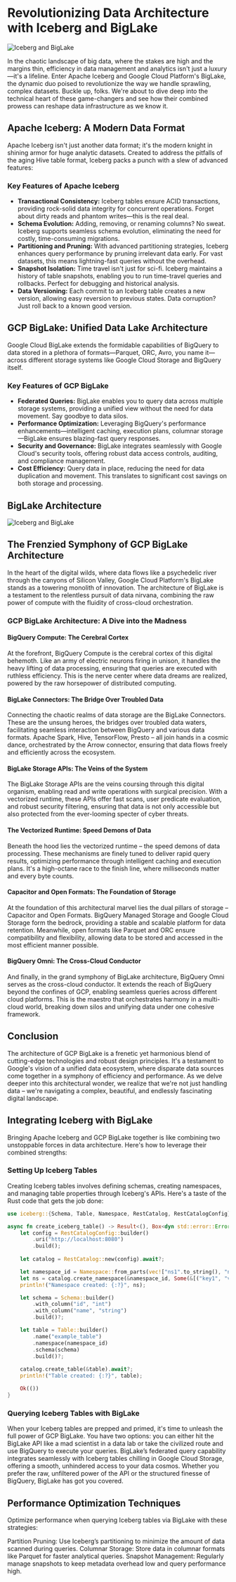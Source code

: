 # Revolutionizing Data Architecture with Iceberg and BigLake

![Iceberg and BigLake](bl.webp)

In the chaotic landscape of big data, where the stakes are high and the margins thin, efficiency in data management and analytics isn't just a luxury—it's a lifeline. Enter Apache Iceberg and Google Cloud Platform's BigLake, the dynamic duo poised to revolutionize the way we handle sprawling, complex datasets. Buckle up, folks. We're about to dive deep into the technical heart of these game-changers and see how their combined prowess can reshape data infrastructure as we know it.

## Apache Iceberg: A Modern Data Format

Apache Iceberg isn't just another data format; it's the modern knight in shining armor for huge analytic datasets. Created to address the pitfalls of the aging Hive table format, Iceberg packs a punch with a slew of advanced features:

### Key Features of Apache Iceberg

- **Transactional Consistency:** Iceberg tables ensure ACID transactions, providing rock-solid data integrity for concurrent operations. Forget about dirty reads and phantom writes—this is the real deal.
- **Schema Evolution:** Adding, removing, or renaming columns? No sweat. Iceberg supports seamless schema evolution, eliminating the need for costly, time-consuming migrations.
- **Partitioning and Pruning:** With advanced partitioning strategies, Iceberg enhances query performance by pruning irrelevant data early. For vast datasets, this means lightning-fast queries without the overhead.
- **Snapshot Isolation:** Time travel isn't just for sci-fi. Iceberg maintains a history of table snapshots, enabling you to run time-travel queries and rollbacks. Perfect for debugging and historical analysis.
- **Data Versioning:** Each commit to an Iceberg table creates a new version, allowing easy reversion to previous states. Data corruption? Just roll back to a known good version.

## GCP BigLake: Unified Data Lake Architecture

Google Cloud BigLake extends the formidable capabilities of BigQuery to data stored in a plethora of formats—Parquet, ORC, Avro, you name it—across different storage systems like Google Cloud Storage and BigQuery itself.

### Key Features of GCP BigLake

- **Federated Queries:** BigLake enables you to query data across multiple storage systems, providing a unified view without the need for data movement. Say goodbye to data silos.
- **Performance Optimization:** Leveraging BigQuery's performance enhancements—intelligent caching, execution plans, columnar storage—BigLake ensures blazing-fast query responses.
- **Security and Governance:** BigLake integrates seamlessly with Google Cloud's security tools, offering robust data access controls, auditing, and compliance management.
- **Cost Efficiency:** Query data in place, reducing the need for data duplication and movement. This translates to significant cost savings on both storage and processing.

## BigLake Architecture

![Iceberg and BigLake](biglake_arch.png)

## The Frenzied Symphony of GCP BigLake Architecture

In the heart of the digital wilds, where data flows like a psychedelic river through the canyons of Silicon Valley, Google Cloud Platform's BigLake stands as a towering monolith of innovation. The architecture of BigLake is a testament to the relentless pursuit of data nirvana, combining the raw power of compute with the fluidity of cross-cloud orchestration.

### GCP BigLake Architecture: A Dive into the Madness

#### BigQuery Compute: The Cerebral Cortex

At the forefront, BigQuery Compute is the cerebral cortex of this digital behemoth. Like an army of electric neurons firing in unison, it handles the heavy lifting of data processing, ensuring that queries are executed with ruthless efficiency. This is the nerve center where data dreams are realized, powered by the raw horsepower of distributed computing.

#### BigLake Connectors: The Bridge Over Troubled Data

Connecting the chaotic realms of data storage are the BigLake Connectors. These are the unsung heroes, the bridges over troubled data waters, facilitating seamless interaction between BigQuery and various data formats. Apache Spark, Hive, TensorFlow, Presto – all join hands in a cosmic dance, orchestrated by the Arrow connector, ensuring that data flows freely and efficiently across the ecosystem.

#### BigLake Storage APIs: The Veins of the System

The BigLake Storage APIs are the veins coursing through this digital organism, enabling read and write operations with surgical precision. With a vectorized runtime, these APIs offer fast scans, user predicate evaluation, and robust security filtering, ensuring that data is not only accessible but also protected from the ever-looming specter of cyber threats.

#### The Vectorized Runtime: Speed Demons of Data

Beneath the hood lies the vectorized runtime – the speed demons of data processing. These mechanisms are finely tuned to deliver rapid query results, optimizing performance through intelligent caching and execution plans. It's a high-octane race to the finish line, where milliseconds matter and every byte counts.

#### Capacitor and Open Formats: The Foundation of Storage

At the foundation of this architectural marvel lies the dual pillars of storage – Capacitor and Open Formats. BigQuery Managed Storage and Google Cloud Storage form the bedrock, providing a stable and scalable platform for data retention. Meanwhile, open formats like Parquet and ORC ensure compatibility and flexibility, allowing data to be stored and accessed in the most efficient manner possible.

#### BigQuery Omni: The Cross-Cloud Conductor

And finally, in the grand symphony of BigLake architecture, BigQuery Omni serves as the cross-cloud conductor. It extends the reach of BigQuery beyond the confines of GCP, enabling seamless queries across different cloud platforms. This is the maestro that orchestrates harmony in a multi-cloud world, breaking down silos and unifying data under one cohesive framework.

## Conclusion

The architecture of GCP BigLake is a frenetic yet harmonious blend of cutting-edge technologies and robust design principles. It's a testament to Google's vision of a unified data ecosystem, where disparate data sources come together in a symphony of efficiency and performance. As we delve deeper into this architectural wonder, we realize that we're not just handling data – we're navigating a complex, beautiful, and endlessly fascinating digital landscape.


## Integrating Iceberg with BigLake

Bringing Apache Iceberg and GCP BigLake together is like combining two unstoppable forces in data architecture. Here's how to leverage their combined strengths:

### Setting Up Iceberg Tables

Creating Iceberg tables involves defining schemas, creating namespaces, and managing table properties through Iceberg's APIs. Here's a taste of the Rust code that gets the job done:

```rust
use iceberg::{Schema, Table, Namespace, RestCatalog, RestCatalogConfig};

async fn create_iceberg_table() -> Result<(), Box<dyn std::error::Error>> {
    let config = RestCatalogConfig::builder()
        .uri("http://localhost:8080")
        .build();
    
    let catalog = RestCatalog::new(config).await?;

    let namespace_id = Namespace::from_parts(vec!["ns1".to_string(), "ns11".to_string()])?;
    let ns = catalog.create_namespace(&namespace_id, Some(&[("key1", "value1")])).await?;
    println!("Namespace created: {:?}", ns);

    let schema = Schema::builder()
        .with_column("id", "int")
        .with_column("name", "string")
        .build()?;

    let table = Table::builder()
        .name("example_table")
        .namespace(namespace_id)
        .schema(schema)
        .build()?;
    
    catalog.create_table(&table).await?;
    println!("Table created: {:?}", table);

    Ok(())
}
```

### Querying Iceberg Tables with BigLake

When your Iceberg tables are prepped and primed, it's time to unleash the full power of GCP BigLake. You have two options: you can either hit the BigLake API like a mad scientist in a data lab or take the civilized route and use BigQuery to execute your queries. BigLake’s federated query capability integrates seamlessly with Iceberg tables chilling in Google Cloud Storage, offering a smooth, unhindered access to your data cosmos. Whether you prefer the raw, unfiltered power of the API or the structured finesse of BigQuery, BigLake has got you covered.

## Performance Optimization Techniques

Optimize performance when querying Iceberg tables via BigLake with these strategies:

Partition Pruning: Use Iceberg’s partitioning to minimize the amount of data scanned during queries.
Columnar Storage: Store data in columnar formats like Parquet for faster analytical queries.
Snapshot Management: Regularly manage snapshots to keep metadata overhead low and query performance high.
